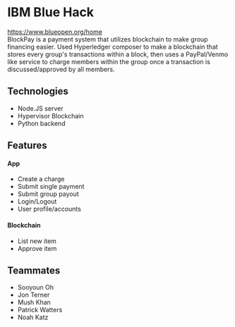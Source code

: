 # IBM Blue Hack
https://www.blueopen.org/home <br />
BlockPay is a payment system that utilizes blockchain to make group financing easier. Used Hyperledger composer to make a blockchain that stores every group's transactions within a block, then uses a PayPal/Venmo like service to charge members within the group once a transaction is discussed/approved by all members.


## Technologies
- Node.JS server
- Hypervisor Blockchain 
- Python backend

## Features 
#### App
- Create a charge
- Submit single payment
- Submit group payout
- Login/Logout
- User profile/accounts

#### Blockchain
- List new item
- Approve item 

## Teammates
- Sooyoun Oh
- Jon Terner
- Mush Khan
- Patrick Watters
- Noah Katz

